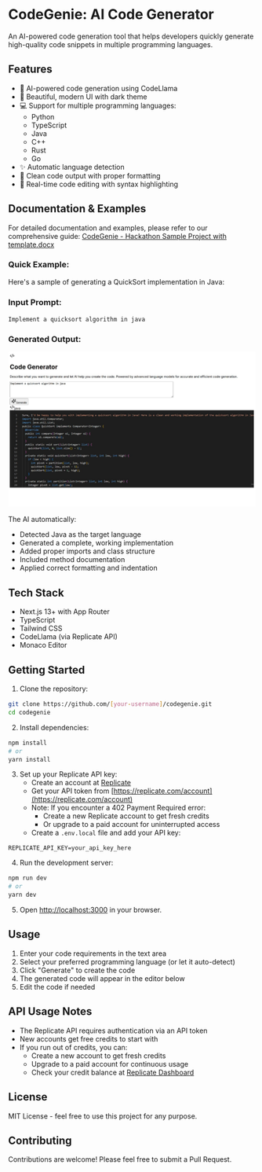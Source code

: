 # CodeGenie: AI Code Generator

An AI-powered code generation tool that helps developers quickly generate high-quality code snippets in multiple programming languages.

## Features

- 🤖 AI-powered code generation using CodeLlama
- 🎨 Beautiful, modern UI with dark theme
- 💻 Support for multiple programming languages:
  - Python
  - TypeScript
  - Java
  - C++
  - Rust
  - Go
- ✨ Automatic language detection
- 🎯 Clean code output with proper formatting
- 🚀 Real-time code editing with syntax highlighting

## Documentation & Examples

For detailed documentation and examples, please refer to our comprehensive guide:
[CodeGenie - Hackathon Sample Project with template.docx](codegen-%20Hackathon%20Sample%20Project%20with%20template.docx)

### Quick Example:

Here's a sample of generating a QuickSort implementation in Java:

### Input Prompt:
```
Implement a quicksort algorithm in java
```

### Generated Output:

![Code Generation Example](quicksort-example.jpg)

The AI automatically:
- Detected Java as the target language
- Generated a complete, working implementation
- Added proper imports and class structure
- Included method documentation
- Applied correct formatting and indentation

## Tech Stack

- Next.js 13+ with App Router
- TypeScript
- Tailwind CSS
- CodeLlama (via Replicate API)
- Monaco Editor

## Getting Started

1. Clone the repository:
```bash
git clone https://github.com/[your-username]/codegenie.git
cd codegenie
```

2. Install dependencies:
```bash
npm install
# or
yarn install
```

3. Set up your Replicate API key:
   - Create an account at [Replicate](https://replicate.com)
   - Get your API token from [https://replicate.com/account](https://replicate.com/account)
   - Note: If you encounter a 402 Payment Required error:
     - Create a new Replicate account to get fresh credits
     - Or upgrade to a paid account for uninterrupted access
   - Create a `.env.local` file and add your API key:
```
REPLICATE_API_KEY=your_api_key_here
```

4. Run the development server:
```bash
npm run dev
# or
yarn dev
```

5. Open [http://localhost:3000](http://localhost:3000) in your browser.

## Usage

1. Enter your code requirements in the text area
2. Select your preferred programming language (or let it auto-detect)
3. Click "Generate" to create the code
4. The generated code will appear in the editor below
5. Edit the code if needed

## API Usage Notes

- The Replicate API requires authentication via an API token
- New accounts get free credits to start with
- If you run out of credits, you can:
  - Create a new account to get fresh credits
  - Upgrade to a paid account for continuous usage
  - Check your credit balance at [Replicate Dashboard](https://replicate.com/account)

## License

MIT License - feel free to use this project for any purpose.

## Contributing

Contributions are welcome! Please feel free to submit a Pull Request. 